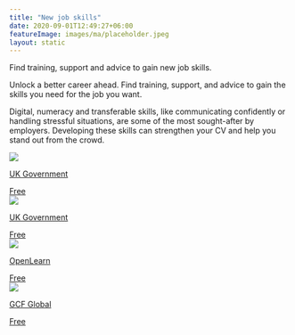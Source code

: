 ```yaml
---
title: "New job skills"
date: 2020-09-01T12:49:27+06:00
featureImage: images/ma/placeholder.jpeg
layout: static
---
```


Find training, support and advice to gain new job skills.

Unlock a better career ahead. Find training, support, and advice to gain the skills you need for the job you want.

Digital, numeracy and transferable skills, like communicating confidently or handling stressful situations, are some of the most sought-after by employers. Developing these skills can strengthen your CV and help you stand out from the crowd.

<a class="ma-link" href="https://skillsforlife.campaign.gov.uk/"><div class="ma-card"><div class="ma-icon"><img src ="/images/icon-check.png"/></div><div class="ma-name"><p>UK Government</p></div><div class="ma-paid-text"><span>Free</span></div></div></a><a class="ma-link" href="https://beta.nationalcareers.service.gov.uk/"><div class="ma-card"><div class="ma-icon"><img src ="/images/icon-check.png"/></div><div class="ma-name"><p>UK Government</p></div><div class="ma-paid-text"><span>Free</span></div></div></a><a class="ma-link" href="https://www.open.edu/openlearn/"><div class="ma-card"><div class="ma-icon"><img src ="/images/icon-check.png"/></div><div class="ma-name"><p>OpenLearn</p></div><div class="ma-paid-text"><span>Free</span></div></div></a><a class="ma-link" href="https://edu.gcfglobal.org/en/topics/computers/"><div class="ma-card"><div class="ma-icon"><img src ="/images/icon-check.png"/></div><div class="ma-name"><p>GCF Global</p></div><div class="ma-paid-text"><span>Free</span></div></div></a>  

<br/><br/>






